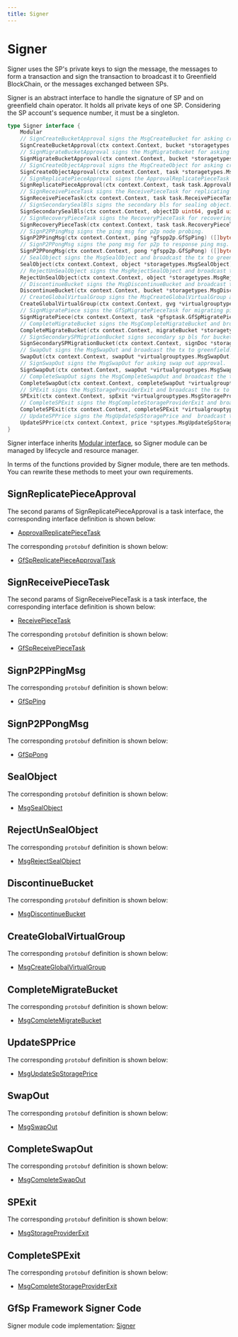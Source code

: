 ```yaml
---
title: Signer
---
```


# Signer

Signer uses the SP's private keys to sign the message, the messages to form a transaction and sign the transaction to broadcast it to Greenfield BlockChain, or the messages exchanged between SPs.

Signer is an abstract interface to handle the signature of SP and on greenfield chain operator. It holds all private keys of one SP. Considering the SP account's sequence number, it must be a singleton.

```go
type Signer interface {
    Modular
    // SignCreateBucketApproval signs the MsgCreateBucket for asking create bucket approval.
    SignCreateBucketApproval(ctx context.Context, bucket *storagetypes.MsgCreateBucket) ([]byte, error)
    // SignMigrateBucketApproval signs the MsgMigrateBucket for asking migrate bucket approval
    SignMigrateBucketApproval(ctx context.Context, bucket *storagetypes.MsgMigrateBucket) ([]byte, error)
    // SignCreateObjectApproval signs the MsgCreateObject for asking create object approval.
    SignCreateObjectApproval(ctx context.Context, task *storagetypes.MsgCreateObject) ([]byte, error)
    // SignReplicatePieceApproval signs the ApprovalReplicatePieceTask for asking replicate pieces to secondary SPs.
    SignReplicatePieceApproval(ctx context.Context, task task.ApprovalReplicatePieceTask) ([]byte, error)
    // SignReceivePieceTask signs the ReceivePieceTask for replicating pieces data between SPs.
    SignReceivePieceTask(ctx context.Context, task task.ReceivePieceTask) ([]byte, error)
    // SignSecondarySealBls signs the secondary bls for sealing object.
    SignSecondarySealBls(ctx context.Context, objectID uint64, gvgId uint32, hash [][]byte) ([]byte, error)
    // SignRecoveryPieceTask signs the RecoveryPieceTask for recovering piece data
    SignRecoveryPieceTask(ctx context.Context, task task.RecoveryPieceTask) ([]byte, error)
    // SignP2PPingMsg signs the ping msg for p2p node probing.
    SignP2PPingMsg(ctx context.Context, ping *gfspp2p.GfSpPing) ([]byte, error)
    // SignP2PPongMsg signs the pong msg for p2p to response ping msg.
    SignP2PPongMsg(ctx context.Context, pong *gfspp2p.GfSpPong) ([]byte, error)
    // SealObject signs the MsgSealObject and broadcast the tx to greenfield.
    SealObject(ctx context.Context, object *storagetypes.MsgSealObject) (string, error)
    // RejectUnSealObject signs the MsgRejectSealObject and broadcast the tx to greenfield.
    RejectUnSealObject(ctx context.Context, object *storagetypes.MsgRejectSealObject) (string, error)
    // DiscontinueBucket signs the MsgDiscontinueBucket and broadcast the tx to greenfield.
    DiscontinueBucket(ctx context.Context, bucket *storagetypes.MsgDiscontinueBucket) (string, error)
    // CreateGlobalVirtualGroup signs the MsgCreateGlobalVirtualGroup and broadcast the tx to greenfield.
    CreateGlobalVirtualGroup(ctx context.Context, gvg *virtualgrouptypes.MsgCreateGlobalVirtualGroup) error
    // SignMigratePiece signs the GfSpMigratePieceTask for migrating piece
    SignMigratePiece(ctx context.Context, task *gfsptask.GfSpMigratePieceTask) ([]byte, error)
    // CompleteMigrateBucket signs the MsgCompleteMigrateBucket and broadcast the tx to greenfield.
    CompleteMigrateBucket(ctx context.Context, migrateBucket *storagetypes.MsgCompleteMigrateBucket) (string, error)
    // SignSecondarySPMigrationBucket signs secondary sp bls for bucket migration
    SignSecondarySPMigrationBucket(ctx context.Context, signDoc *storagetypes.SecondarySpMigrationBucketSignDoc) ([]byte, error)
    // SwapOut signs the MsgSwapOut and broadcast the tx to greenfield.
    SwapOut(ctx context.Context, swapOut *virtualgrouptypes.MsgSwapOut) (string, error)
    // SignSwapOut signs the MsgSwapOut for asking swap out approval.
    SignSwapOut(ctx context.Context, swapOut *virtualgrouptypes.MsgSwapOut) ([]byte, error)
    // CompleteSwapOut signs the MsgCompleteSwapOut and broadcast the tx to greenfield.
    CompleteSwapOut(ctx context.Context, completeSwapOut *virtualgrouptypes.MsgCompleteSwapOut) (string, error)
    // SPExit signs the MsgStorageProviderExit and broadcast the tx to greenfield.
    SPExit(ctx context.Context, spExit *virtualgrouptypes.MsgStorageProviderExit) (string, error)
    // CompleteSPExit signs the MsgCompleteStorageProviderExit and broadcast the tx to greenfield.
    CompleteSPExit(ctx context.Context, completeSPExit *virtualgrouptypes.MsgCompleteStorageProviderExit) (string, error)
    // UpdateSPPrice signs the MsgUpdateSpStoragePrice and  broadcast the tx to greenfield.
    UpdateSPPrice(ctx context.Context, price *sptypes.MsgUpdateSpStoragePrice) (string, error)
}
```

Signer interface inherits [Modular interface](./common/lifecycle_modular.md#modular-interface), so Signer module can be managed by lifecycle and resource manager.

In terms of the functions provided by Signer module, there are ten methods. You can rewrite these methods to meet your own requirements.

## SignReplicatePieceApproval

The second params of SignReplicatePieceApproval is a task interface, the corresponding interface definition is shown below:

- [ApprovalReplicatePieceTask](./common/task.md#approvalreplicatepiecetask)

The corresponding `protobuf` definition is shown below:

- [GfSpReplicatePieceApprovalTask](./common/proto.md#gfspreplicatepieceapprovaltask-proto)

## SignReceivePieceTask

The second params of SignReceivePieceTask is a task interface, the corresponding interface definition is shown below:

- [ReceivePieceTask](./common/task.md#approvalreplicatepiecetask)

The corresponding `protobuf` definition is shown below:

- [GfSpReceivePieceTask](./common/proto.md#gfspreceivepiecetask-proto)

## SignP2PPingMsg

The corresponding `protobuf` definition is shown below:

- [GfSpPing](./common/proto.md#gfspping-proto)

## SignP2PPongMsg

The corresponding `protobuf` definition is shown below:

- [GfSpPong](./common/proto.md#gfsppong-proto)

## SealObject

The corresponding `protobuf` definition is shown below:

- [MsgSealObject](./common/proto.md#msgsealobject)

## RejectUnSealObject

The corresponding `protobuf` definition is shown below:

- [MsgRejectSealObject](./common/proto.md#msgrejectsealobject-proto)

## DiscontinueBucket

The corresponding `protobuf` definition is shown below:

- [MsgDiscontinueBucket](./common/proto.md#msgdiscontinuebucket)

## CreateGlobalVirtualGroup

The corresponding `protobuf` definition is shown below:

- [MsgCreateGlobalVirtualGroup](./common/proto.md#msgcreateglobalvirtualgroup)

## CompleteMigrateBucket

The corresponding `protobuf` definition is shown below:

- [MsgCompleteMigrateBucket](./common/proto.md#msgcompletemigratebucket)

## UpdateSPPrice

The corresponding `protobuf` definition is shown below:

- [MsgUpdateSpStoragePrice](./common/proto.md#msgupdatespstorageprice)

## SwapOut

The corresponding `protobuf` definition is shown below:

- [MsgSwapOut](./common/proto.md#msgswapout)

## CompleteSwapOut

The corresponding `protobuf` definition is shown below:

- [MsgCompleteSwapOut](./common/proto.md#msgcompleteswapout)

## SPExit

The corresponding `protobuf` definition is shown below:

- [MsgStorageProviderExit](./common/proto.md#msgstorageproviderexit)

## CompleteSPExit

The corresponding `protobuf` definition is shown below:

- [MsgCompleteStorageProviderExit](./common/proto.md#msgcompletestorageproviderexit)

## GfSp Framework Signer Code

Signer module code implementation: [Signer](https://github.com/zkMeLabs/mechain-storage-provider/tree/master/modular/signer)
